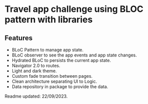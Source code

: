 # Travel app challenge using BLOC pattern with libraries


## Features

* BLoC Pattern to manage app state.
* BLoC observer to see the app events and app state changes.
* Hydrated BLoC to persists the current app state.
* Navigator 2.0 to routes.
* Light and dark theme.
* Custom fade transition between pages.
* Clean architecture separating UI to Logic.
* Data repository in package to provide the data.


Readme updated: 22/09/2023.